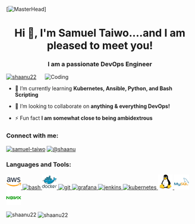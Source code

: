 [![MasterHead](https://services.harman.com/Blogs/PublishingImages/agile_blogbanner_0.jpg)]
<h1 align="center">Hi 👋, I'm Samuel Taiwo....and I am pleased to meet you!</h1>
<h3 align="center">I am a passionate DevOps Engineer</h3>
<img align="right" alt="Coding" width="400" src="https://media.licdn.com/dms/image/C4E03AQGAVul1_ePiWA/profile-displayphoto-shrink_200_200/0/1521952352221?e=1706745600&v=beta&t=VZLj32CdFQ-lxfnlcAI8z1uSZQa7qW78qjFD_PrCMy4>

<p align="left"> <a href="https://github.com/ryo-ma/github-profile-trophy"><img src="https://github-profile-trophy.vercel.app/?username=shaanu22" alt="shaanu22" /></a> </p>

- 🌱 I’m currently learning **Kubernetes, Ansible, Python, and Bash Scripting**

- 👯 I’m looking to collaborate on **anything & everything DevOps!**

- ⚡ Fun fact **I am somewhat close to being ambidextrous**

<h3 align="left">Connect with me:</h3>
<p align="left">
<a href="https://linkedin.com/in/samuel-taiwo" target="blank"><img align="center" src="https://raw.githubusercontent.com/rahuldkjain/github-profile-readme-generator/master/src/images/icons/Social/linked-in-alt.svg" alt="samuel-taiwo" height="30" width="40" /></a>
<a href="https://medium.com/@shaanu" target="blank"><img align="center" src="https://raw.githubusercontent.com/rahuldkjain/github-profile-readme-generator/master/src/images/icons/Social/medium.svg" alt="@shaanu" height="30" width="40" /></a>
</p>

<h3 align="left">Languages and Tools:</h3>
<p align="left"> <a href="https://aws.amazon.com" target="_blank" rel="noreferrer"> <img src="https://raw.githubusercontent.com/devicons/devicon/master/icons/amazonwebservices/amazonwebservices-original-wordmark.svg" alt="aws" width="40" height="40"/> </a> <a href="https://www.gnu.org/software/bash/" target="_blank" rel="noreferrer"> <img src="https://www.vectorlogo.zone/logos/gnu_bash/gnu_bash-icon.svg" alt="bash" width="40" height="40"/> </a> <a href="https://www.docker.com/" target="_blank" rel="noreferrer"> <img src="https://raw.githubusercontent.com/devicons/devicon/master/icons/docker/docker-original-wordmark.svg" alt="docker" width="40" height="40"/> </a> <a href="https://git-scm.com/" target="_blank" rel="noreferrer"> <img src="https://www.vectorlogo.zone/logos/git-scm/git-scm-icon.svg" alt="git" width="40" height="40"/> </a> <a href="https://grafana.com" target="_blank" rel="noreferrer"> <img src="https://www.vectorlogo.zone/logos/grafana/grafana-icon.svg" alt="grafana" width="40" height="40"/> </a> <a href="https://www.jenkins.io" target="_blank" rel="noreferrer"> <img src="https://www.vectorlogo.zone/logos/jenkins/jenkins-icon.svg" alt="jenkins" width="40" height="40"/> </a> <a href="https://kubernetes.io" target="_blank" rel="noreferrer"> <img src="https://www.vectorlogo.zone/logos/kubernetes/kubernetes-icon.svg" alt="kubernetes" width="40" height="40"/> </a> <a href="https://www.linux.org/" target="_blank" rel="noreferrer"> <img src="https://raw.githubusercontent.com/devicons/devicon/master/icons/linux/linux-original.svg" alt="linux" width="40" height="40"/> </a> <a href="https://www.mysql.com/" target="_blank" rel="noreferrer"> <img src="https://raw.githubusercontent.com/devicons/devicon/master/icons/mysql/mysql-original-wordmark.svg" alt="mysql" width="40" height="40"/> </a> <a href="https://www.nginx.com" target="_blank" rel="noreferrer"> <img src="https://raw.githubusercontent.com/devicons/devicon/master/icons/nginx/nginx-original.svg" alt="nginx" width="40" height="40"/> </a> </p>

<p><img align="left" src="https://github-readme-stats.vercel.app/api/top-langs?username=shaanu22&show_icons=true&locale=en&layout=compact" alt="shaanu22" /></p>

<p>&nbsp;<img align="center" src="https://github-readme-stats.vercel.app/api?username=shaanu22&show_icons=true&locale=en" alt="shaanu22" /></p>
